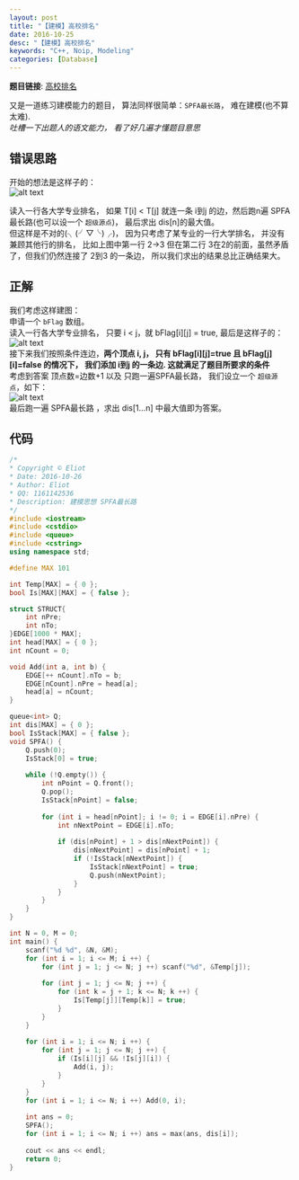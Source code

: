 ```yaml
---
layout: post
title: "【建模】高校排名"
date: 2016-10-25
desc: "【建模】高校排名"
keywords: "C++, Noip, Modeling"
categories: [Database]
---
```


**题目链接**: [高校排名](http://codevs.cn/problem/2799/)  

又是一道练习建模能力的题目， 算法同样很简单：```SPFA最长路```， 难在建模(也不算太难).  
*吐槽一下出题人的语文能力， 看了好几遍才懂题目意思*  

## 错误思路

开始的想法是这样子的：  
![alt text](/../static/img/HighSchool/0.png)  

读入一行各大学专业排名， 如果 T[i] < T[j] 就连一条 i到j 的边，然后跑n遍 SPFA最长路(也可以设一个 ```超级源点```)， 最后求出 dis[n]的最大值。  
但这样是不对的(╮(╯▽╰)╭)， 因为只考虑了某专业的一行大学排名， 并没有兼顾其他行的排名， 比如上图中第一行 2->3 但在第二行 3在2的前面，虽然矛盾了，但我们仍然连接了 2到3 的一条边， 所以我们求出的结果总比正确结果大。  

## 正解

我们考虑这样建图：  
申请一个 ```bFlag``` 数组。  
读入一行各大学专业排名， 只要 i < j，就 bFlag[i][j] = true, 最后是这样子的：  
![alt text](/../static/img/HighSchool/1.png)  
接下来我们按照条件连边，**两个顶点 i, j， 只有 bFlag[i][j]=true 且 bFlag[j][i]=false 的情况下， 我们添加 i到j 的一条边. 这就满足了题目所要求的条件**  
考虑到答案 顶点数=边数+1 以及 只跑一遍SPFA最长路， 我们设立一个 ```超级源点```，如下：  
![alt text](/../static/img/HighSchool/2.png)  
最后跑一遍 SPFA最长路 ，求出 dis[1...n] 中最大值即为答案。  

## 代码

```c++
/*
* Copyright © Eliot
* Date: 2016-10-26
* Author: Eliot
* QQ: 1161142536
* Description: 建模思想 SPFA最长路
*/
#include <iostream>
#include <cstdio>
#include <queue>
#include <cstring>
using namespace std;

#define MAX 101

int Temp[MAX] = { 0 };
bool Is[MAX][MAX] = { false };

struct STRUCT{
	int nPre;
	int nTo;
}EDGE[1000 * MAX];
int head[MAX] = { 0 };
int nCount = 0;

void Add(int a, int b) {
	EDGE[++ nCount].nTo = b;
	EDGE[nCount].nPre = head[a];
	head[a] = nCount;
}

queue<int> Q;
int dis[MAX] = { 0 };
bool IsStack[MAX] = { false };
void SPFA() {
	Q.push(0);
	IsStack[0] = true;
	
	while (!Q.empty()) {
		int nPoint = Q.front();
		Q.pop();
		IsStack[nPoint] = false;
		
		for (int i = head[nPoint]; i != 0; i = EDGE[i].nPre) {
			int nNextPoint = EDGE[i].nTo;
			
			if (dis[nPoint] + 1 > dis[nNextPoint]) {
				dis[nNextPoint] = dis[nPoint] + 1;
				if (!IsStack[nNextPoint]) {
					IsStack[nNextPoint] = true;
					Q.push(nNextPoint);
				}
			}
		}
	}
}

int N = 0, M = 0;
int main() {
	scanf("%d %d", &N, &M);
	for (int i = 1; i <= M; i ++) {
		for (int j = 1; j <= N; j ++) scanf("%d", &Temp[j]);
		
		for (int j = 1; j <= N; j ++) {
			for (int k = j + 1; k <= N; k ++) {
				Is[Temp[j]][Temp[k]] = true;
			}
		}
	}
	
	for (int i = 1; i <= N; i ++) {
		for (int j = 1; j <= N; j ++) {
			if (Is[i][j] && !Is[j][i]) {
				Add(i, j);
			}
		}
	}
	for (int i = 1; i <= N; i ++) Add(0, i);
	
	int ans = 0;
	SPFA();
	for (int i = 1; i <= N; i ++) ans = max(ans, dis[i]);
	
	cout << ans << endl;
	return 0;
}
```
